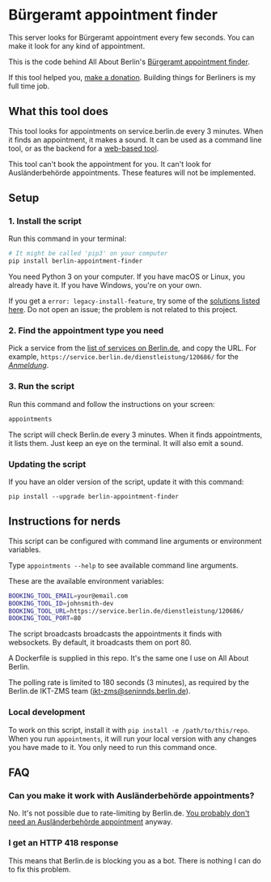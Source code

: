 # Bürgeramt appointment finder

This server looks for Bürgeramt appointment every few seconds. You can make it look for any kind of appointment.

This is the code behind All About Berlin's [Bürgeramt appointment finder](https://allaboutberlin.com/tools/appointment-finder).

If this tool helped you, [make a donation](https://allaboutberlin.com/donate). Building things for Berliners is my full time job.

## What this tool does

This tool looks for appointments on service.berlin.de every 3 minutes. When it finds an appointment, it makes a sound. It can be used as a command line tool, or as the backend for a [web-based tool](https://allaboutberlin.com/tools/appointment-finder).

This tool can't book the appointment for you. It can't look for Ausländerbehörde appointments. These features will not be implemented.

## Setup

### 1. Install the script

Run this command in your terminal:

```bash
# It might be called 'pip3' on your computer
pip install berlin-appointment-finder
```

You need Python 3 on your computer. If you have macOS or Linux, you already have it. If you have Windows, you're on your own.

If you get a `error: legacy-install-feature`, try some of the [solutions listed here](https://sebhastian.com/python-error-legacy-install-failure/). Do not open an issue; the problem is not related to this project.

### 2. Find the appointment type you need

Pick a service from the [list of services on Berlin.de](https://service.berlin.de/dienstleistungen/), and copy the URL. For example, `https://service.berlin.de/dienstleistung/120686/` for the *[Anmeldung](https://allaboutberlin.com/glossary/Anmeldung)*.

### 3. Run the script

Run this command and follow the instructions on your screen:

```bash
appointments
```

The script will check Berlin.de every 3 minutes. When it finds appointments, it lists them. Just keep an eye on the terminal. It will also emit a sound.

### Updating the script

If you have an older version of the script, update it with this command:

```
pip install --upgrade berlin-appointment-finder
```

## Instructions for nerds

This script can be configured with command line arguments or environment variables.

Type `appointments --help` to see available command line arguments.

These are the available environment variables:

```bash
BOOKING_TOOL_EMAIL=your@email.com
BOOKING_TOOL_ID=johnsmith-dev
BOOKING_TOOL_URL=https://service.berlin.de/dienstleistung/120686/
BOOKING_TOOL_PORT=80
```

The script broadcasts broadcasts the appointments it finds with websockets. By default, it broadcasts them on port 80.

A Dockerfile is supplied in this repo. It's the same one I use on All About Berlin.

The polling rate is limited to 180 seconds (3 minutes), as required by the Berlin.de IKT-ZMS team (ikt-zms@seninnds.berlin.de).

### Local development

To work on this script, install it with `pip install -e /path/to/this/repo`. When you run `appointments`, it will run your local version with any changes you have made to it. You only need to run this command once.

## FAQ

### Can you make it work with Ausländerbehörde appointments?

No. It's not possible due to rate-limiting by Berlin.de. [You probably don't need an Ausländerbehörde appointment](https://allaboutberlin.com/guides/berlin-auslanderbehorde-appointment) anyway.

### I get an HTTP 418 response

This means that Berlin.de is blocking you as a bot. There is nothing I can do to fix this problem.
